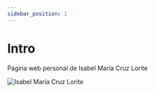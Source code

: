 ```yaml
---
sidebar_position: 1
---
```


# Intro

Página web personal de Isabel María Cruz Lorite

![Isabel María Cruz Lorite](http://docs/docs/Perfil.jpg)
